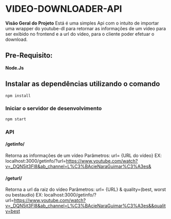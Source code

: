 # VIDEO-DOWNLOADER-API

**Visão Geral do Projeto**
Está é uma simples Api com o intuito de importar uma wrapper do youtube-dl para retornar as informações de um vídeo para ser exibido no frontend e a url do vídeo, para o cliente poder efetuar o download.

## Pre-Requisito: 

**Node.Js**

## Instalar as dependências utilizando o comando 

```
npm install
```

### Iniciar o servidor de desenvolvimento
```
npm start
```

### API

#### /getinfo/
Retorna as informações de um vídeo
Parâmetros: url= {URL do vídeo}
EX: localhost:3000/getinfo/?url=https://www.youtube.com/watch?v=_DQN5jt3Fl8&ab_channel=L%C3%BAcieNaraGuimar%C3%A3es&

#### /geturl/
Retorna a url da raiz do vídeo
Parâmetros: url= {URL} & quality=(best, worst ou bestaudio)
EX: localhost:3000/getinfo/?url=https://www.youtube.com/watch?v=_DQN5jt3Fl8&ab_channel=L%C3%BAcieNaraGuimar%C3%A3es&&quality=best
